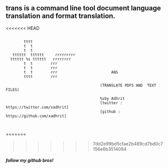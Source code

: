 ## trans is a command line tool document language translation and format translation.

<<<<<<< HEAD

```console

        tttt
        t  t
        t  t                               
   tttttt  tttttt     rrrrrrrrr                
  tttttt %s tttttt   rrrrrrrr                  
        t  t        rrr                         
        t  t        rrr                         
        t  t        rrr                        ANS 
        tttt        rrr                        
       
                                          (TRANSLATE PDFS AND  TEXT FILES)

                                          %sby Adhrit 
                                          [twitter : https://twitter.com/xadhrit]
                                          [github : https://github.com/xadhrit]
                                                 


```








=======
>>>>>>> 7dd2e99bd5cfae2b489cd7bd0c7156e6b3514094
##### follow my github bros!
